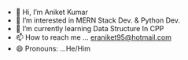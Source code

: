 - 👋 Hi, I’m Aniket Kumar
- 👀 I’m interested in MERN Stack Dev. & Python Dev.
- 🌱 I’m currently learning Data Structure In CPP
- 📫 How to reach me ... eraniket95@hotmail.com
- 😄 Pronouns: ...He/Him


<!---
ErAniketKumar/ErAniketKumar is a ✨ special ✨ repository because its `README.md` (this file) appears on your GitHub profile.
You can click the Preview link to take a look at your changes.
--->

